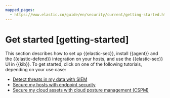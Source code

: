 ```yaml
---
mapped_pages:
  - https://www.elastic.co/guide/en/security/current/getting-started.html
---
```


# Get started [getting-started]

This section describes how to set up {{elastic-sec}}, install {{agent}} and the {{elastic-defend}} integration on your hosts, and use the {{elastic-sec}} UI in {{kib}}. To get started, click on one of the following tutorials, depending on your use case:

* [Detect threats in my data with SIEM](https://www.elastic.co/getting-started/security/detect-threats-in-my-data-with-siem)
* [Secure my hosts with endpoint security](https://www.elastic.co/getting-started/security/secure-my-hosts-with-endpoint-security)
* [Secure my cloud assets with cloud posture management (CSPM)](https://www.elastic.co/getting-started/security/secure-my-cloud-assets-with-cloud-security-posture-management)


